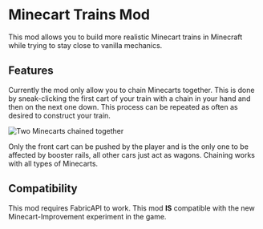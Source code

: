 # Minecart Trains Mod

This mod allows you to build more realistic Minecart trains in Minecraft while trying to stay close to vanilla mechanics.

## Features

Currently the mod only allow you to chain Minecarts together. This is done by sneak-clicking the first cart of your train with a chain in your hand and then on the next one down. This process can be repeated as often as desired to construct your train.

![Two Minecarts chained together](https://cdn.modrinth.com/data/ZDGlOexE/images/dd19f1719d756937acabe62d95236d276c392424.png)

Only the front cart can be pushed by the player and is the only one to be affected by booster rails, all other cars just act as wagons. Chaining works with all types of Minecarts.

## Compatibility

This mod requires FabricAPI to work. This mod **IS** compatible with the new Minecart-Improvement experiment in the game.
